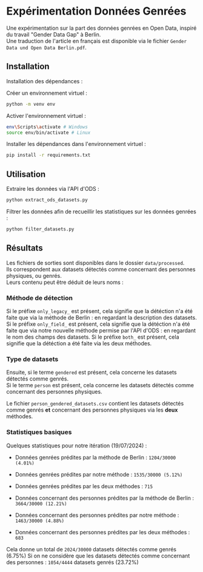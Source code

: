 # Expérimentation Données Genrées

Une expérimentation sur la part des données genrées en Open Data, inspiré du travail "Gender Data Gap" à Berlin.  
Une traduction de l'article en français est disponible via le fichier `Gender Data und Open Data Berlin.pdf`.

## Installation

Installation des dépendances :

Créer un environnement virtuel :

```sh
python -m venv env
```

Activer l'environnement virtuel :

```sh
env\Scripts\activate # Windows
source env/bin/activate # Linux
```

Installer les dépendances dans l'environnement virtuel :

```sh
pip install -r requirements.txt
```

## Utilisation

Extraire les données via l'API d'ODS :

```sh
python extract_ods_datasets.py
```

Filtrer les données afin de recueillir les statistiques sur les données genrées :

```sh
python filter_datasets.py
```

## Résultats

Les fichiers de sorties sont disponibles dans le dossier `data/processed`.  
Ils correspondent aux datasets détectés comme concernant des personnes physiques, ou genrés.  
Leurs contenu peut être déduit de leurs noms :

### Méthode de détection

Si le préfixe `only_legacy_` est présent, cela signifie que la détéction n'a été faite que via la méthode de Berlin : en regardant la description des datasets.
Si le préfixe `only_field_` est présent, cela signifie que la détéction n'a été faite que via notre nouvelle méthode permise par l'API d'ODS : en regardant le nom des champs des datasets.
Si le préfixe `both_` est présent, cela signifie que la détéction a été faite via les deux méthodes.

### Type de datasets

Ensuite, si le terme `gendered` est présent, cela concerne les datasets détectés comme genrés.  
Si le terme `person` est présent, cela concerne les datasets détectés comme concernant des personnes physiques.

Le fichier `person_gendered_datasets.csv` contient les datasets détectés comme genrés **et** concernant des personnes physiques via les **deux** méthodes.

### Statistiques basiques

Quelques statistiques pour notre itération (19/07/2024) :

- Données genrées prédites par la méthode de Berlin : `1204/30000 (4.01%)`
- Données genrées prédites par notre méthode : `1535/30000 (5.12%)`
- Données genrées prédites par les deux méthodes : `715`

- Données concernant des personnes prédites par la méthode de Berlin : `3664/30000 (12.21%)`
- Données concernant des personnes prédites par notre méthode : `1463/30000 (4.88%)`
- Données concernant des personnes prédites par les deux méthodes : `683`

Cela donne un total de `2024/30000` datasets détectés comme genrés (6.75%)
Si on ne considère que les datasets détectés comme concernant des personnes : `1054/4444` datasets genrés (23.72%)
